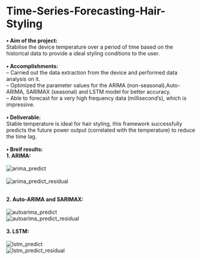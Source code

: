 # Time-Series-Forecasting-Hair-Styling
**• Aim of the project:**<br />
      Stabilise the device temperature over a period of time based on the historical data to provide a ideal styling conditions to
the user.<br /><br />
**• Accomplishments:**<br />
     – Carried out the data extraction from the device and performed data analysis on it.<br />
     – Optimized the parameter values for the ARIMA (non-seasonal),Auto-ARIMA, SARIMAX (seasonal) and LSTM model for better
accuracy.<br />
     – Able to forecast for a very high frequency data (millisecond’s), which is impressive.<br /><br />
**• Deliverable:**<br />
     Stable temperature is ideal for hair styling, this framework successfully predicts the future power output (correlated with
the temperature) to reduce the time lag.<br /><br />
**• Breif results:**<br />
**1. ARIMA:**<br /><br />
      ![arima_predict](https://user-images.githubusercontent.com/93785299/159971620-9e12fcca-935c-4c30-91c2-a9d9b779bad6.png)<br /><br />
      ![arima_predict_residual](https://user-images.githubusercontent.com/93785299/159971657-a9d68815-d915-444c-8f09-f84f4f8ee8a4.png)<br /><br />


**2. Auto-ARIMA and SARIMAX:**<br /><br />
      ![autoarima_predict](https://user-images.githubusercontent.com/93785299/159971780-2cffbc00-a5ae-441a-aaab-1601944486c3.png)<br />
      ![autoarima_predict_residual](https://user-images.githubusercontent.com/93785299/159971800-a4aba9f2-5e15-412c-b18e-7370cad91e0d.png)<br /><br />
**3. LSTM:**<br /><br />
      ![lstm_predict](https://user-images.githubusercontent.com/93785299/159971867-c239bd06-e905-4054-aaf5-68c798d27048.png)<br />
      ![lstm_predict_residual](https://user-images.githubusercontent.com/93785299/159971885-75647d61-4bf0-4df9-be83-d576e763f9ab.png)

   
